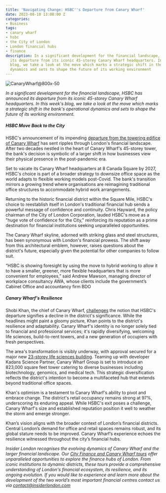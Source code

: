 ```yaml
---
title: 'Navigating Change: HSBC''s Departure from Canary Wharf'
date: 2023-08-10 13:08:00 Z
categories:
- Business
tags:
- canary wharf
- hsbc
- the City of London
- London financial hubs
- finance
description: In a significant development for the financial landscape, HSBC has announced
  its departure from its iconic 45-storey Canary Wharf headquarters. In this week's
  blog, we take a look at the move which marks a strategic shift in the bank's operational
  dynamics and sets to shape the future of its working environment
---
```


![CanaryWharf@800x-50](/uploads/CanaryWharf@800x-50.jpg)

*In a significant development for the financial landscape, HSBC has announced its departure from its iconic 45-storey Canary Wharf headquarters. In this week's blog, we take a look at the move which marks a strategic shift in the bank's operational dynamics and sets to shape the future of its working environment.*

 
##### HSBC Move Back to the City

HSBC's announcement of its impending [departure from the towering edifice of Canary Wharf](https://www.theguardian.com/business/2023/jun/26/hsbc-to-move-to-smaller-city-of-london-headquarters-due-to-hybrid-working?ref=biztoc.com) has sent ripples through London's financial landscape. After two decades nestled in the heart of Canary Wharf's 45-storey tower, the bank's decision is symbolic of a larger shift in how businesses view their physical presence in the post-pandemic era.

Set to vacate its Canary Wharf headquarters at 8 Canada Square by 2027, HSBC's choice is part of a broader strategy to downsize office space as the world adapts to flexible working models post-Covid. The bank's transition mirrors a growing trend where organisations are reimagining traditional office structures to accommodate hybrid work arrangements.

Returning to the historic financial district within the Square Mile, HSBC's choice to reestablish itself in London's traditional financial hub sends a powerful message of confidence and continuity. Chris Hayward, the policy chairman of the City of London Corporation, lauded HSBC's move as a "huge vote of confidence for the City," reinforcing its reputation as a prime destination for financial institutions seeking unparalleled opportunities.

The Canary Wharf skyline, adorned with striking glass and steel structures, has been synonymous with London's financial prowess. The shift away from this architectural emblem, however, raises questions about the district's future, especially given the potential for other companies to follow suit.

“HSBC is showing foresight by using the move to hybrid working to allow it to have a smaller, greener, more flexible headquarters that is more convenient for employees,” said Andrew Mawson, managing director of workplace consultancy AWA, whose clients include the government’s Cabinet Office and accountancy firm BDO

##### Canary Wharf's Resilience 

Shobi Khan, the chief of Canary Wharf, [challenges](https://www.msn.com/en-us/money/other/canary-wharf-is-big-enough-to-ride-out-hsbc-s-exit/ar-AA1eJFsI) the notion that HSBC's departure signifies a decline in the district's significance. While the headlines might paint a gloomy picture, Khan points to the district's resilience and adaptability. Canary Wharf's identity is no longer solely tied to financial and professional services; it's rapidly diversifying, welcoming life sciences, build-to-rent towers, and a new generation of occupiers with fresh perspectives.

The area's transformation is visibly underway, with approval secured for a major new [23-storey life sciences building](https://www.standard.co.uk/business/canary-wharf-group-kadans-new-london-life-sciences-building-b1095322.html). Teaming up with developer Kadans Science Partner, Canary Wharf Group is set to introduce an 823,000 square feet tower catering to diverse businesses including biotechnology, genomics, and medical tech. This strategic diversification reflects the district's intention to become a multifaceted hub that extends beyond traditional office spaces.

Khan's optimism is a testament to Canary Wharf's ability to pivot and embrace change. The district's retail occupancy remains strong at 97%, underscoring its enduring appeal. While HSBC's exit poses a challenge, Canary Wharf's size and established reputation position it well to weather the storm and emerge stronger.

Khan’s vision aligns with the broader context of London’s financial districts. Central London’s demand for office and retail spaces remains robust, and its global stature needs to be improved. Canary Wharf’s experience echoes the resilience witnessed throughout the city’s financial hubs.
 
*Insider London recognises the evolving dynamics of Canary Wharf and the larger financial landscape. Our [City Finance and Canary Wharf tours](https://www.insiderlondon.com/london/educational-tours/london-finance-walking-tour/) offer unparalleled opportunities to explore the finance hubs of London. From iconic institutions to dynamic districts, these tours provide a comprehensive understanding of London's financial ecosystem, its resilience, and its ongoing evolution. If you would like to experience and learn more about the development of the two world’s most important financial centres contact us via <a href="mailto:contact@insiderlondon.com">contact@insiderlondon.com</a>*
